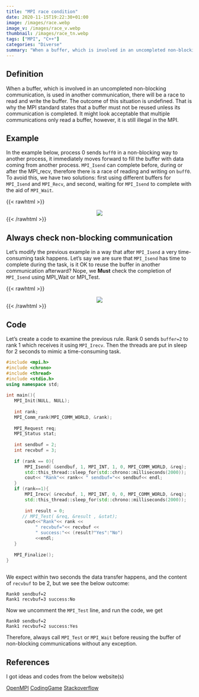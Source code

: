 ```yaml
---
title: "MPI race condition"
date: 2020-11-15T19:22:30+01:00
image: /images/race.webp
image_v: /images/race_v.webp
thumbnail: /images/race_tn.webp
tags: ["MPI", "C++"]
categories: "Diverse"
summary: "When a buffer, which is involved in an uncompleted non-blocking communication, is used in another communication, there will be a race to read and write the buffer."
---
```


## Definition

When a buffer, which is involved in an uncompleted non-blocking communication, is used in another communication, there will be a race to read and write the buffer. The outcome of this situation is undefined. That is why the MPI standard states that a buffer must not be reused unless its communication is completed. It might look acceptable that multiple communications only read a buffer, however, it is still illegal in the MPI.

## Example  

In the example below, process 0 sends `buff0` in a non-blocking way to another process, it immediately moves forward to fill the buffer with data coming from another process. `MPI_Isend` can complete before, during or after the MPI_recv, therefore there is a race of reading and writing on `buff0`. To avoid this, we have two solutions: first using different buffers for `MPI_Isend` and `MPI_Recv`, and second, waiting for `MPI_Isend` to complete with the aid of `MPI_Wait`.

{{< rawhtml >}}
<div style="text-align:center;">
<img src="/images/mpi-race.png" />
</div>
{{< /rawhtml >}}


 

## Always check non-blocking communication

Let’s modify the previous example in a way that after `MPI_Isend` a very time-consuming task happens. Let’s say we are sure that `MPI_Isend` has time to  complete during the task, is it OK to reuse the buffer in another communication afterward? Nope, we **Must** check the completion of `MPI_Isend` using MPI_Wait or MPI_Test. 

{{< rawhtml >}}
<div style="text-align:center;">
<img src="/images/mpi-race2.png" />
</div>
{{< /rawhtml >}}

## Code

Let’s create a code to examine the previous rule. Rank 0 sends `buffer=2` to rank 1 which receives it using `MPI_Irecv`. Then the threads are put in sleep for 2 seconds to mimic a time-consuming task. 

```cpp
#include <mpi.h>
#include <chrono>
#include <thread>
#include <stdio.h>
using namespace std;
 
int main(){
   MPI_Init(NULL, NULL);
  
   int rank;
   MPI_Comm_rank(MPI_COMM_WORLD, &rank);
 
   MPI_Request req;
   MPI_Status stat;
 
   int sendbuf = 2;
   int recvbuf = 3;
 
   if (rank == 0){
       MPI_Isend( &sendbuf, 1, MPI_INT, 1, 0, MPI_COMM_WORLD, &req);
       std::this_thread::sleep_for(std::chrono::milliseconds(2000));
       cout<< "Rank"<< rank<< " sendbuf="<< sendbuf<< endl;
   }
   if (rank==1){
       MPI_Irecv( &recvbuf, 1, MPI_INT, 0, 0, MPI_COMM_WORLD, &req);
       std::this_thread::sleep_for(std::chrono::milliseconds(2000));
 
       int result = 0;
      // MPI_Test( &req, &result , &stat);
       cout<<"Rank"<< rank <<
           " recvbuf="<< recvbuf <<
           " success:"<< (result?"Yes":"No")
           <<endl;
   }
  
   MPI_Finalize();
}
 
 ```

We expect within two seconds the data transfer happens, and the content of `recvbuf` to be 2, but we see the below outcome:

```
Rank0 sendbuf=2 
Rank1 recvbuf=3 success:No
```

Now we uncomment the `MPI_Test` line, and run the code, we get

```
Rank0 sendbuf=2
Rank1 recvbuf=2 success:Yes
```


Therefore, always call `MPI_Test` or `MPI_Wait` before reusing the buffer of  non-blocking communications without any exception.


## References

I got ideas and codes from the below website(s)

[OpenMPI](https://www.open-mpi.org/doc/v4.0/)
[CodingGame](https://www.codingame.com/playgrounds/349/introduction-to-mpi/race-conditions)
[Stackoverflow](https://stackoverflow.com/questions/10017301/mpi-blocking-vs-non-blocking)


